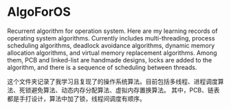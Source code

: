 # AlgoForOS
 Recurrent algorithm for operation system.
 Here are my learning records of operating system algorithms. Currently includes multi-threading, process scheduling algorithms, deadlock avoidance algorithms, dynamic memory allocation algorithms, 
 and virtual memory replacement algorithms.
 Among them, PCB and linked-list are handmade designs, locks are added to the algorithm, and there is a sequence of scheduling between threads.


这个文件夹记录了我学习且复现了的操作系统算法。目前包括多线程、进程调度算法、死锁避免算法、动态内存分配算法、虚拟内存置换算法。
其中，PCB、链表都是手打设计，算法中加了锁，线程间调度有顺序。
